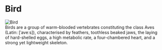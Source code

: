 # Bird  
![Bird](https://www.jjharrison.com.au/)  
Birds are a group of warm-blooded vertebrates constituting the class Aves (Latin: [ˈaveːs]), characterised by feathers, toothless beaked jaws, the laying of hard-shelled eggs, a high metabolic rate, a four-chambered heart, and a strong yet lightweight skeleton.
